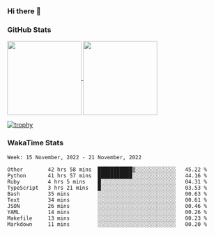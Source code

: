 ### Hi there 👋

### GitHub Stats

<a href="https://github.com/anuraghazra/github-readme-stats">
  <img align="center" height="170px" src="https://github-readme-stats.vercel.app/api/top-langs/?username=tksfjt1024&layout=compact&count_private=true&show_icons=true&show_icons=true&theme=graywhite" />
</a>
<a href="https://github.com/anuraghazra/github-readme-stats">
  <img align="center" height="170px" src="https://github-readme-stats.vercel.app/api?username=tksfjt1024&count_private=true&show_icons=true&show_icons=true&theme=graywhite" />
</a>

[![trophy](https://github-profile-trophy.vercel.app/?username=tksfjt1024)](https://github.com/ryo-ma/github-profile-trophy)

### WakaTime Stats

<!--START_SECTION:waka-->
```text
Week: 15 November, 2022 - 21 November, 2022

Other        42 hrs 58 mins  ███████████▒░░░░░░░░░░░░░   45.22 % 
Python       41 hrs 57 mins  ███████████░░░░░░░░░░░░░░   44.16 % 
Ruby         4 hrs 5 mins    █░░░░░░░░░░░░░░░░░░░░░░░░   04.31 % 
TypeScript   3 hrs 21 mins   █░░░░░░░░░░░░░░░░░░░░░░░░   03.53 % 
Bash         35 mins         ░░░░░░░░░░░░░░░░░░░░░░░░░   00.63 % 
Text         34 mins         ░░░░░░░░░░░░░░░░░░░░░░░░░   00.61 % 
JSON         26 mins         ░░░░░░░░░░░░░░░░░░░░░░░░░   00.46 % 
YAML         14 mins         ░░░░░░░░░░░░░░░░░░░░░░░░░   00.26 % 
Makefile     13 mins         ░░░░░░░░░░░░░░░░░░░░░░░░░   00.23 % 
Markdown     11 mins         ░░░░░░░░░░░░░░░░░░░░░░░░░   00.20 % 
```
<!--END_SECTION:waka-->
